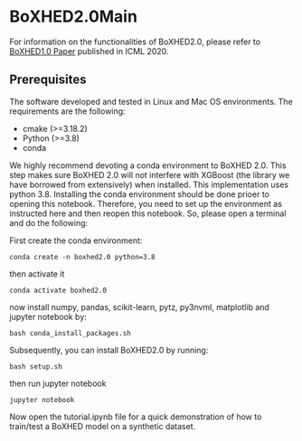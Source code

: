 # BoXHED2.0Main

For information on the functionalities of BoXHED2.0, please refer to [BoXHED1.0 Paper](http://proceedings.mlr.press/v119/wang20o/wang20o.pdf) published in ICML 2020.

## Prerequisites
The software developed and tested in Linux and Mac OS environments. The requirements are the following:
- cmake  (>=3.18.2)
- Python (>=3.8)
- conda

We highly recommend devoting a conda environment to BoXHED 2.0. This step makes sure BoXHED 2.0 will not interfere with XGBoost (the library we have borrowed from extensively) when installed. This implementation uses python 3.8.
Installing the conda environment should be done prioer to opening this notebook. Therefore, you need to set up the environment as instructed here and then reopen this notebook. So, please open a terminal and do the following:

First create the conda environment:
```
conda create -n boxhed2.0 python=3.8
```

then activate it
```
conda activate boxhed2.0
```

now install numpy, pandas, scikit-learn, pytz, py3nvml, matplotlib and jupyter notebook by:
```
bash conda_install_packages.sh
```

Subsequently, you can install BoXHED2.0 by running:
```
bash setup.sh
```

then run jupyter notebook
```
jupyter notebook 
``` 

Now open the tutorial.ipynb file for a quick demonstration of how to train/test a BoXHED model on a synthetic dataset.
